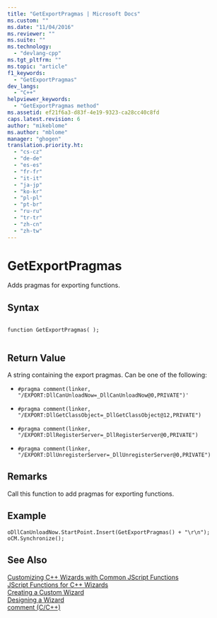 ```yaml
---
title: "GetExportPragmas | Microsoft Docs"
ms.custom: ""
ms.date: "11/04/2016"
ms.reviewer: ""
ms.suite: ""
ms.technology: 
  - "devlang-cpp"
ms.tgt_pltfrm: ""
ms.topic: "article"
f1_keywords: 
  - "GetExportPragmas"
dev_langs: 
  - "C++"
helpviewer_keywords: 
  - "GetExportPragmas method"
ms.assetid: ef21f6a3-d83f-4e19-9323-ca28cc40c8fd
caps.latest.revision: 6
author: "mikeblome"
ms.author: "mblome"
manager: "ghogen"
translation.priority.ht: 
  - "cs-cz"
  - "de-de"
  - "es-es"
  - "fr-fr"
  - "it-it"
  - "ja-jp"
  - "ko-kr"
  - "pl-pl"
  - "pt-br"
  - "ru-ru"
  - "tr-tr"
  - "zh-cn"
  - "zh-tw"
---
```

# GetExportPragmas
Adds pragmas for exporting functions.  
  
## Syntax  
  
```  
  
function GetExportPragmas( );  
  
```  
  
## Return Value  
 A string containing the export pragmas. Can be one of the following:  
  
-   `#pragma comment(linker, "/EXPORT:DllCanUnloadNow=_DllCanUnloadNow@0,PRIVATE")'`  
  
-   `#pragma comment(linker, "/EXPORT:DllGetClassObject=_DllGetClassObject@12,PRIVATE")`  
  
-   `#pragma comment(linker, "/EXPORT:DllRegisterServer=_DllRegisterServer@0,PRIVATE")`  
  
-   `#pragma comment(linker, "/EXPORT:DllUnregisterServer=_DllUnregisterServer@0,PRIVATE")`  
  
## Remarks  
 Call this function to add pragmas for exporting functions.  
  
## Example  
  
```  
oDllCanUnloadNow.StartPoint.Insert(GetExportPragmas() + "\r\n");  
oCM.Synchronize();  
```  
  
## See Also  
 [Customizing C++ Wizards with Common JScript Functions](../ide/customizing-cpp-wizards-with-common-jscript-functions.md)   
 [JScript Functions for C++ Wizards](../ide/jscript-functions-for-cpp-wizards.md)   
 [Creating a Custom Wizard](../ide/creating-a-custom-wizard.md)   
 [Designing a Wizard](../ide/designing-a-wizard.md)   
 [comment (C/C++)](../preprocessor/comment-c-cpp.md)